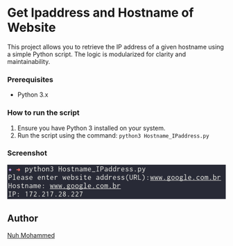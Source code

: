 # Get Ipaddress and Hostname of Website
This project allows you to retrieve the IP address of a given hostname using a simple Python script. The logic is modularized for clarity and maintainability.

### Prerequisites
- Python 3.x

### How to run the script
1. Ensure you have Python 3 installed on your system.
2. Run the script using the command: `python3 Hostname_IPaddress.py`

### Screenshot
![Screenshot of the Hostname_IPaddress.py file](Screenshot.png)

## Author
[Nuh Mohammed](https://github.com/NuhMohammed)
